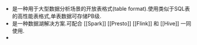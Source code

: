 - 是一种用于大型数据分析场景的开放表格式(table format).使用类似于SQL表的高性能表格式,单表数据可存储PB级.
- 是一种数据湖解决方案.可配合 [[Spark]] [[Presto]] [[Flink]] 和 [[Hive]] 一同使用.
-